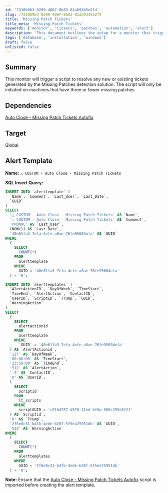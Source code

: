 ```yaml
---
id: '7310b9b3-8209-4067-8b83-81ab9345e2f4'
slug: /7310b9b3-8209-4067-8b83-81ab9345e2f4
title: 'Missing Patch Tickets'
title_meta: 'Missing Patch Tickets'
keywords: ['monitor', 'tickets', 'patches', 'automation', 'alert']
description: 'This document outlines the setup for a monitor that triggers a script to automatically resolve new or existing tickets generated by the Missing Patches detection solution, specifically for machines with three or fewer missing patches.'
tags: ['database', 'installation', 'windows']
draft: false
unlisted: false
---
```


## Summary

This monitor will trigger a script to resolve any new or existing tickets generated by the Missing Patches detection solution. The script will only be initiated on machines that have three or fewer missing patches.

## Dependencies

[Auto Close - Missing Patch Tickets Autofix](/docs/e1b8cfd0-d42d-4056-ac55-82a30f5bdffd)

## Target

Global

## Alert Template

**Name:** `△ CUSTOM - Auto Close - Missing Patch Tickets`

**SQL Insert Query:**
```sql
INSERT INTO `alerttemplate` (
  `Name`, `Comment`, `Last_User`, `Last_Date`, 
  `GUID`
) 
SELECT 
  '△ CUSTOM - Auto Close - Missing Patch Tickets' AS `Name`, 
  '△ CUSTOM - Auto Close - Missing Patch Tickets' AS `Comment`, 
  'PRONOC' AS `Last_User`, 
  (NOW()) AS `Last_Date`, 
  '40e61fa3-7efa-4efe-a8ae-76fe95604efa' AS `GUID` 
WHERE 
  (
    SELECT 
      COUNT(*) 
    FROM 
      alerttemplate 
    WHERE 
      GUID = '40e61fa3-7efa-4efe-a8ae-76fe95604efa'
  ) = '0';

INSERT INTO `alerttemplates` (
  `AlertActionID`, `DayOfWeek`, `TimeStart`, 
  `TimeEnd`, `AlertAction`, `ContactID`, 
  `UserID`, `ScriptID`, `Trump`, `GUID`, 
  `WarningAction`
) 
SELECT 
  (
    SELECT 
      alertactionid 
    FROM 
      alerttemplate 
    WHERE 
      `GUID` = '40e61fa3-7efa-4efe-a8ae-76fe95604efa'
  ) AS `AlertActionid`, 
  '127' AS `DayOfWeek`, 
  '00:00:00' AS `TimeStart`, 
  '23:59:00' AS `TimeEnd`, 
  '512' AS `AlertAction`, 
  '-2' AS `ContactID`, 
  '0' AS `UserID`, 
  (
    SELECT 
      Scriptid 
    FROM 
      lt_scripts 
    WHERE 
      scriptGUID = 'c9164787-d570-11ed-bf6a-000c295e5f21'
  ) AS `Scriptid`, 
  '0' AS `Trump`, 
  '2f6e8c31-b4fb-4ede-b20f-5f5ea75951db' AS `GUID`, 
  '512' AS `WarningAction` 
WHERE 
  (
    SELECT 
      COUNT(*) 
    FROM 
      alerttemplates 
    WHERE 
      GUID = '2f6e8c31-b4fb-4ede-b20f-5f5ea75951db'
  ) = '0';
```

**Note:** Ensure that the [Auto Close - Missing Patch Tickets Autofix](/docs/e1b8cfd0-d42d-4056-ac55-82a30f5bdffd) script is imported before creating the alert template.